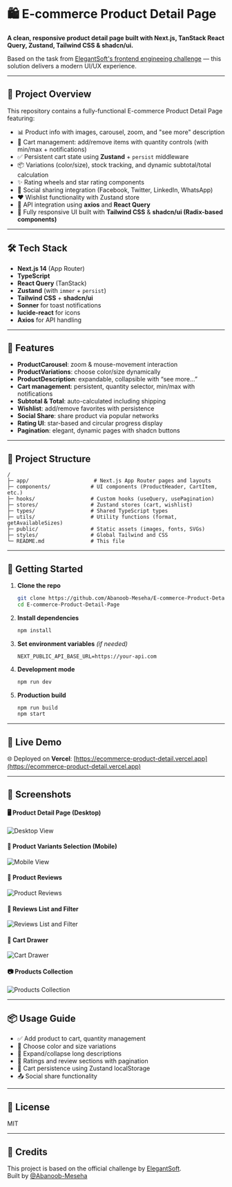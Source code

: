 # 🛍️ E-commerce Product Detail Page

**A clean, responsive product detail page built with Next.js, TanStack React Query, Zustand, Tailwind CSS & shadcn/ui.**

Based on the task from [ElegantSoft's frontend engineeing challenge](https://github.com/ElegantSoft/frontend-task-2025) — this solution delivers a modern UI/UX experience.

---

## 🚀 Project Overview

This repository contains a fully-functional E-commerce Product Detail Page featuring:

- 📊 Product info with images, carousel, zoom, and "see more" description  
- 🛒 Cart management: add/remove items with quantity controls (with min/max + notifications)  
- ✅ Persistent cart state using **Zustand** + `persist` middleware  
- 📦 Variations (color/size), stock tracking, and dynamic subtotal/total calculation  
- ✨ Rating wheels and star rating components  
- 🙌 Social sharing integration (Facebook, Twitter, LinkedIn, WhatsApp)  
- ❤️ Wishlist functionality with Zustand store  
- 🧪 API integration using **axios** and **React Query**  
- 📱 Fully responsive UI built with **Tailwind CSS** & **shadcn/ui (Radix-based components)**

---

## 🛠️ Tech Stack

- **Next.js 14** (App Router)  
- **TypeScript**  
- **React Query** (TanStack)  
- **Zustand** (with `immer` + `persist`)  
- **Tailwind CSS** + **shadcn/ui**  
- **Sonner** for toast notifications  
- **lucide-react** for icons  
- **Axios** for API handling

---

## 🎯 Features

- **ProductCarousel**: zoom & mouse-movement interaction  
- **ProductVariations**: choose color/size dynamically  
- **ProductDescription**: expandable, collapsible with “see more…”  
- **Cart management**: persistent, quantity selector, min/max with notifications  
- **Subtotal & Total**: auto-calculated including shipping  
- **Wishlist**: add/remove favorites with persistence  
- **Social Share**: share product via popular networks  
- **Rating UI**: star-based and circular progress display  
- **Pagination**: elegant, dynamic pages with shadcn buttons  

---

## 📁 Project Structure

```
/
├─ app/                     # Next.js App Router pages and layouts
├─ components/             # UI components (ProductHeader, CartItem, etc.)
├─ hooks/                  # Custom hooks (useQuery, usePagination)
├─ stores/                 # Zustand stores (cart, wishlist)
├─ types/                  # Shared TypeScript types
├─ utils/                  # Utility functions (format, getAvailableSizes)
├─ public/                 # Static assets (images, fonts, SVGs)
├─ styles/                 # Global Tailwind and CSS
└─ README.md               # This file
```

---

## 🚧 Getting Started

1. **Clone the repo**  
   ```bash
   git clone https://github.com/Abanoob-Meseha/E-commerce-Product-Detail-Page.git
   cd E-commerce-Product-Detail-Page
   ```

2. **Install dependencies**  
   ```bash
   npm install
   ```

3. **Set environment variables** *(if needed)*  
   ```env
   NEXT_PUBLIC_API_BASE_URL=https://your-api.com
   ```

4. **Development mode**  
   ```bash
   npm run dev
   ```

5. **Production build**  
   ```bash
   npm run build
   npm start
   ```

---

## 🔗 Live Demo

🌐 Deployed on **Vercel**: [https://ecommerce-product-detail.vercel.app](https://ecommerce-product-detail.vercel.app)

---

## 📸 Screenshots

#### 🖥️ Product Detail Page (Desktop)
![Desktop View](./public/project-demo/image1.png)

#### 📱 Product Variants Selection (Mobile)
![Mobile View](./public/project-demo/image7.png)

#### 🌟 Product Reviews
![Product Reviews](./public/project-demo/image3.png)

#### 🔎 Reviews List and Filter
![Reviews List and Filter](./public/project-demo/image4.png)

#### 🛒 Cart Drawer
![Cart Drawer](./public/project-demo/image6.png)

#### 📷 Products Collection
![Products Collection](./public/project-demo/image2.png)


---

## 📦 Usage Guide

- ✅ Add product to cart, quantity management
- 🎨 Choose color and size variations
- 💬 Expand/collapse long descriptions
- 🌟 Ratings and review sections with pagination
- 🔄 Cart persistence using Zustand localStorage
- 📤 Social share functionality

---

## 📜 License

MIT

---

## 🤝 Credits

This project is based on the official challenge by [ElegantSoft](https://github.com/ElegantSoft/frontend-task-2025).  
Built by [@Abanoob-Meseha](https://github.com/Abanoob-Meseha)